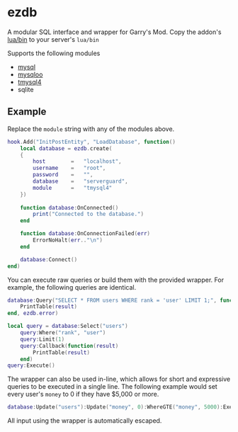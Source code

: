 # ezdb
A modular SQL interface and wrapper for Garry's Mod. Copy the addon's [lua/bin](lua/bin) to your server's `lua/bin`

Supports the following modules

* [mysql](https://facepunch.com/showthread.php?t=1490075)
* [mysqloo](https://facepunch.com/showthread.php?t=1357773)
* [tmysql4](https://facepunch.com/showthread.php?t=1442438)
* sqlite

## Example
Replace the `module` string with any of the modules above.

```lua
hook.Add("InitPostEntity", "LoadDatabase", function()	
	local database = ezdb.create(
	{
		host 		= 	"localhost",
		username 	= 	"root",
		password 	= 	"",
		database 	= 	"serverguard",
		module 		= 	"tmysql4"
	})
	
	function database:OnConnected()
		print("Connected to the database.")
	end

	function database:OnConnectionFailed(err)
		ErrorNoHalt(err.."\n")
	end

	database:Connect()
end)
```

You can execute raw queries or build them with the provided wrapper. For example, the following queries are identical.

```lua
database:Query("SELECT * FROM users WHERE rank = 'user' LIMIT 1;", function(result)
	PrintTable(result)
end, ezdb.error)
```

```lua
local query = database:Select("users")
	query:Where("rank", "user")
	query:Limit(1)
	query:Callback(function(result)
		PrintTable(result)
	end)
query:Execute()
```

The wrapper can also be used in-line, which allows for short and expressive queries to be executed in a single line. The following example would set every user's `money` to 0 if they have $5,000 or more.

```lua
database:Update("users"):Update("money", 0):WhereGTE("money", 5000):Execute()
```

All input using the wrapper is automatically escaped.
